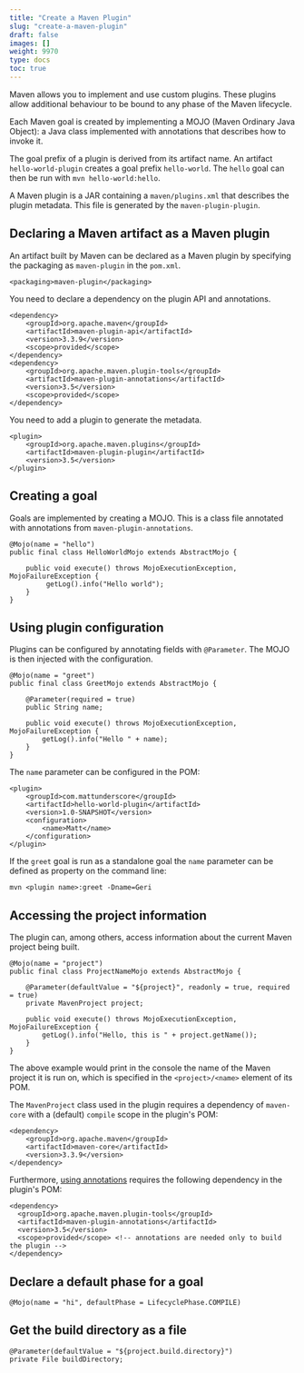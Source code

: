```yaml
---
title: "Create a Maven Plugin"
slug: "create-a-maven-plugin"
draft: false
images: []
weight: 9970
type: docs
toc: true
---
```


Maven allows you to implement and use custom plugins. These plugins allow additional behaviour to be bound to any phase of the Maven lifecycle.

Each Maven goal is created by implementing a MOJO (Maven Ordinary Java Object): a Java class implemented with annotations that describes how to invoke it.

The goal prefix of a plugin is derived from its artifact name. An artifact `hello-world-plugin` creates a goal prefix `hello-world`. The `hello` goal can then be run with `mvn hello-world:hello`.


A Maven plugin is a JAR containing a `maven/plugins.xml` that describes the plugin metadata. This file is generated by the `maven-plugin-plugin`.

## Declaring a Maven artifact as a Maven plugin
An artifact built by Maven can be declared as a Maven plugin by specifying the packaging as `maven-plugin` in the `pom.xml`.

    <packaging>maven-plugin</packaging>

You need to declare a dependency on the plugin API and annotations.

    <dependency>
        <groupId>org.apache.maven</groupId>
        <artifactId>maven-plugin-api</artifactId>
        <version>3.3.9</version>
        <scope>provided</scope>
    </dependency>
    <dependency>
        <groupId>org.apache.maven.plugin-tools</groupId>
        <artifactId>maven-plugin-annotations</artifactId>
        <version>3.5</version>
        <scope>provided</scope>
    </dependency>

You need to add a plugin to generate the metadata.

    <plugin>
        <groupId>org.apache.maven.plugins</groupId>
        <artifactId>maven-plugin-plugin</artifactId>
        <version>3.5</version>
    </plugin>

## Creating a goal
Goals are implemented by creating a MOJO. This is a class file annotated with annotations from `maven-plugin-annotations`.

    @Mojo(name = "hello")
    public final class HelloWorldMojo extends AbstractMojo {

        public void execute() throws MojoExecutionException, MojoFailureException {
             getLog().info("Hello world");
        }
    }

## Using plugin configuration
Plugins can be configured by annotating fields with `@Parameter`. The MOJO is then injected with the configuration.

    @Mojo(name = "greet")
    public final class GreetMojo extends AbstractMojo {

        @Parameter(required = true)
        public String name;

        public void execute() throws MojoExecutionException, MojoFailureException {
            getLog().info("Hello " + name);
        }
    }

The `name` parameter can be configured in the POM:

    <plugin>
        <groupId>com.mattunderscore</groupId>
        <artifactId>hello-world-plugin</artifactId>
        <version>1.0-SNAPSHOT</version>
        <configuration>
            <name>Matt</name>
        </configuration>
    </plugin>

If the `greet` goal is run as a standalone goal the `name` parameter can be defined as property on the command line:

    mvn <plugin name>:greet -Dname=Geri

## Accessing the project information
The plugin can, among others, access information about the current Maven project being built.

<!-- language: lang-java -->

    @Mojo(name = "project")
    public final class ProjectNameMojo extends AbstractMojo {

        @Parameter(defaultValue = "${project}", readonly = true, required = true)
        private MavenProject project;

        public void execute() throws MojoExecutionException, MojoFailureException {
            getLog().info("Hello, this is " + project.getName());
        }
    }

The above example would print in the console the name of the Maven project it is run on, which is specified in the `<project>/<name>` element of its POM.

The `MavenProject` class used in the plugin requires a dependency of `maven-core` with a (default) `compile` scope in the plugin's POM:

    <dependency>
        <groupId>org.apache.maven</groupId>
        <artifactId>maven-core</artifactId>
        <version>3.3.9</version>
    </dependency>

Furthermore, [using annotations](https://maven.apache.org/plugin-tools/maven-plugin-plugin/examples/using-annotations.html) requires the following dependency in the plugin's POM:

    <dependency>
      <groupId>org.apache.maven.plugin-tools</groupId>
      <artifactId>maven-plugin-annotations</artifactId>
      <version>3.5</version>
      <scope>provided</scope> <!-- annotations are needed only to build the plugin -->
    </dependency>

## Declare a default phase for a goal
    @Mojo(name = "hi", defaultPhase = LifecyclePhase.COMPILE)

## Get the build directory as a file
    @Parameter(defaultValue = "${project.build.directory}")
    private File buildDirectory;

